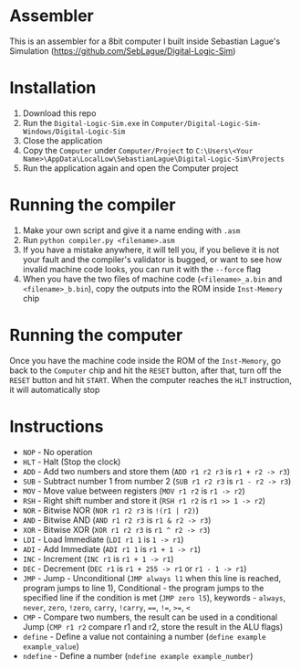 # Assembler
This is an assembler for a 8bit computer I built inside Sebastian Lague's Simulation (https://github.com/SebLague/Digital-Logic-Sim)

# Installation
1. Download this repo
2. Run the `Digital-Logic-Sim.exe` in `Computer/Digital-Logic-Sim-Windows/Digital-Logic-Sim`
3. Close the application
4. Copy the `Computer` under `Computer/Project` to `C:\Users\<Your Name>\AppData\LocalLow\SebastianLague\Digital-Logic-Sim\Projects`
5. Run the application again and open the Computer project

# Running the compiler
1. Make your own script and give it a name ending with `.asm`
2. Run `python compiler.py <filename>.asm`
3. If you have a mistake anywhere, it will tell you, if you believe it is not your fault and the compiler's validator is bugged, or want to see how invalid machine code looks, you can run it with the `--force` flag
4. When you have the two files of machine code (`<filename>_a.bin` and `<filename>_b.bin`), copy the outputs into the ROM inside `Inst-Memory` chip

# Running the computer
Once you have the machine code inside the ROM of the `Inst-Memory`, go back to the `Computer` chip and hit the `RESET` button, after that, turn off the `RESET` button and hit `START`. When the computer reaches the `HLT` instruction, it will automatically stop

# Instructions
- `NOP` - No operation
- `HLT` - Halt (Stop the clock)
- `ADD` - Add two numbers and store them (`ADD r1 r2 r3` is `r1 + r2 -> r3`)
- `SUB` - Subtract number 1 from number 2 (`SUB r1 r2 r3` is `r1 - r2 -> r3`)
- `MOV` - Move value between registers (`MOV r1 r2` is `r1 -> r2`)
- `RSH` - Right shift number and store it (`RSH r1 r2` is `r1 >> 1 -> r2`)
- `NOR` - Bitwise NOR (`NOR r1 r2 r3` is `!(r1 | r2)`)
- `AND` - Bitwise AND (`AND r1 r2 r3` is `r1 & r2 -> r3`)
- `XOR` - Bitwise XOR (`XOR r1 r2 r3` is `r1 ^ r2 -> r3`)
- `LDI` - Load Immediate (`LDI r1 1` is `1 -> r1`)
- `ADI` - Add Immediate (`ADI r1 1` is `r1 + 1 -> r1`)
- `INC` - Increment (`INC r1` is `r1 + 1 -> r1`)
- `DEC` - Decrement (`DEC r1` is `r1 + 255 -> r1` or `r1 - 1 -> r1`)
- `JMP` - Jump - Unconditional (`JMP always l1` when this line is reached, program jumps to line 1), Conditional - the program jumps to the specified line if the condition is met (`JMP zero l5`), keywords - `always`, `never`, `zero`, `!zero`, `carry`, `!carry`, `==`, `!=`, `>=`, `<`
- `CMP` - Compare two numbers, the result can be used in a conditional Jump (`CMP r1 r2` compare r1 and r2, store the result in the ALU flags)
- `define` - Define a value not containing a number (`define example example_value`)
- `ndefine` - Define a number (`ndefine example example_number`)